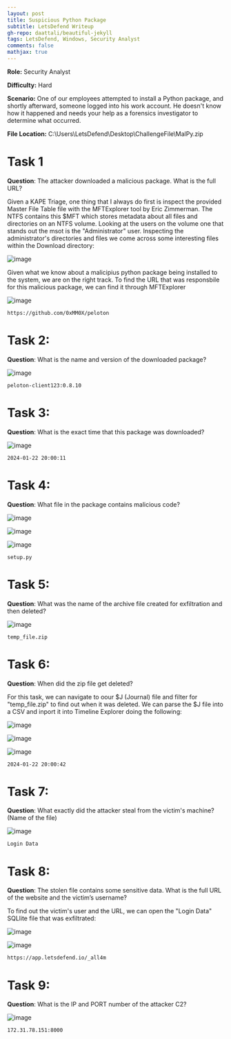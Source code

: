 ```yaml
---
layout: post
title: Suspicious Python Package
subtitle: LetsDefend Writeup
gh-repo: daattali/beautiful-jekyll
tags: LetsDefend, Windows, Security Analyst
comments: false
mathjax: true
---
```


**Role:** Security Analyst

**Difficulty:** Hard

**Scenario:** One of our employees attempted to install a Python package, and shortly afterward, someone logged into his work account. He doesn't know how it happened and needs your help as a forensics investigator to determine what occurred.

**File Location:** C:\Users\LetsDefend\Desktop\ChallengeFile\MalPy.zip

# Task 1
**Question**: The attacker downloaded a malicious package. What is the full URL?

Given a KAPE Triage, one thing that I always do first is inspect the provided Master File Table file with the MFTExplorer tool by Eric Zimmerman. The NTFS contains this $MFT which stores metadata about all files and directories on an NTFS volume. Looking at the users on the volume one that stands out the msot is the "Administrator" user. Inspecting the administrator's directories and files we come across some interesting files within the Download directory:

![image](/assets/img/SPF1.png)

Given what we know about a malicipius python package being installed to the system, we are on the right track. To find the URL that was responsbile for this malicious package, we can find it through MFTExplorer 

![image](/assets/img/SPF2.png)

~~~
https://github.com/0xMM0X/peloton
~~~

# Task 2: 
**Question**: What is the name and version of the downloaded package?

![image](/assets/img/SPF3.png)

~~~
peloton-client123:0.8.10
~~~

# Task 3:
**Question**: What is the exact time that this package was downloaded?

![image](/assets/img/SPF4.png)

~~~
2024-01-22 20:00:11
~~~

# Task 4: 
**Question**: What file in the package contains malicious code?

![image](/assets/img/SPF5.png)

![image](/assets/img/SPF6.png)

![image](/assets/img/SPF7.png)

~~~
setup.py
~~~

# Task 5:
**Question**: What was the name of the archive file created for exfiltration and then deleted?

![image](/assets/img/SPF8.png)

~~~
temp_file.zip
~~~

# Task 6: 
**Question**: When did the zip file get deleted?

For this task, we can navigate to oour $J (Journal) file and filter for "temp_file.zip" to find out when it was deleted. We can parse the $J file into a CSV and inport it into Timeline Explorer doing the following:

![image](/assets/img/SPF9.png)

![image](/assets/img/SPF10.png)

![image](/assets/img/SPF11.png)

~~~
2024-01-22 20:00:42
~~~

# Task 7: 
**Question**: What exactly did the attacker steal from the victim's machine? (Name of the file)

![image](/assets/img/SPF12.png)

~~~
Login Data
~~~

# Task 8: 
**Question**: The stolen file contains some sensitive data. What is the full URL of the website and the victim’s username?

To find out the victim's user and the URL, we can open the "Login Data" SQLlite file that was exfiltrated:

![image](/assets/img/SPF13.png)

![image](/assets/img/SPF14.png)

~~~
https://app.letsdefend.io/_all4m
~~~

# Task 9: 
**Question**: What is the IP and PORT number of the attacker C2?

![image](/assets/img/SPF15.png)

~~~
172.31.78.151:8000
~~~

